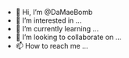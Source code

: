 - 👋 Hi, I’m @DaMaeBomb
- 👀 I’m interested in ...
- 🌱 I’m currently learning ...
- 💞️ I’m looking to collaborate on ...
- 📫 How to reach me ...

<!---
DaMaeBomb/DaMaeBomb is a ✨ special ✨ repository because its `README.md` (this file) appears on your GitHub profile.
You can click the Preview link to take a look at your changes.
--->
